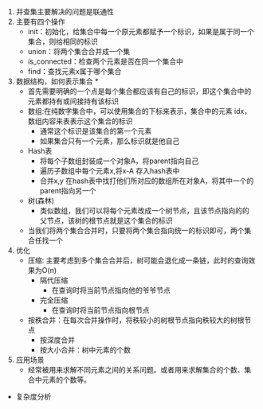 1. 并查集主要解决的问题是联通性
2. 主要有四个操作
   * init：初始化，给集合中每一个原元素都赋予一个标识，如果是属于同一个集合，则给相同的标识
   * union：将两个集合合并成一个集
   * is_connected：检查两个元素是否在同一个集合中
   * find：查找元素x属于哪个集合
3. 数据结构，如何表示集合
   * 
   * 首先需要明确的一个点是每个集合都应该有自己的标识，即这个集合中的元素都持有或间接持有该标识
   * 数组:在纯数字集合中，可以使用集合的下标来表示，集合中的元素 idx，数组内容来表表示这个集合的标识
     * 通常这个标识是该集合的第一个元素
     * 如果集合只有一个元素，那么标识就是他自己
   * Hash表
     * 将每个子数组封装成一个对象A，将parent指向自己
     * 遍历子数组中每个元素x,将x-A 存入hash表中
     * 合并x,y 在hash表中找打他们所对应的数组所在对象A，将其中一个的parent指向另一个
   * 树(森林)
     * 类似数组，我们可以将每个元素改成一个树节点，且该节点指向的的父节点，该树的根节点就是这个集合的标识
   * 当我们将两个集合合并时，只要将两个集合指向统一的标识即可，两个集合任找一个
4. 优化
   * 压缩: 主要考虑到多个集合合并后，树可能会退化成一条链，此时的查询效果为O(n)
     * 隔代压缩
       * 在查询时将当前节点指向他的爷爷节点
     * 完全压缩
       * 在查询时将当前节点指向根节点
   * 按秩合并：在每次合并操作时，将秩较小的树根节点指向秩较大的树根节点
     * 按深度合并
     * 按大小合并：树中元素的个数
4. 应用场景
   * 经常被用来求解不同元素之间的关系问题。或者用来求解集合的个数、集合中元素的个数等。
* 复杂度分析